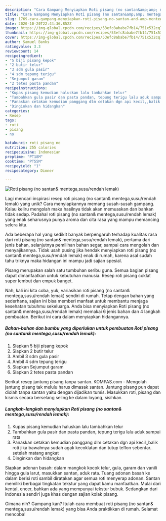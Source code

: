 ```yaml
---
description: "Cara Gampang Menyiapkan Roti pisang (no santan&amp;amp; mentega,susu/rendah lemak) Anti Gagal"
title: "Cara Gampang Menyiapkan Roti pisang (no santan&amp;amp; mentega,susu/rendah lemak) Anti Gagal"
slug: 1769-cara-gampang-menyiapkan-roti-pisang-no-santan-and-amp-mentega-susu-rendah-lemak-anti-gagal
date: 2020-10-20T22:44:36.852Z
image: https://img-global.cpcdn.com/recipes/53efc8ababe7fb14/751x532cq70/roti-pisang-no-santan-mentegasusurendah-lemak-foto-resep-utama.jpg
thumbnail: https://img-global.cpcdn.com/recipes/53efc8ababe7fb14/751x532cq70/roti-pisang-no-santan-mentegasusurendah-lemak-foto-resep-utama.jpg
cover: https://img-global.cpcdn.com/recipes/53efc8ababe7fb14/751x532cq70/roti-pisang-no-santan-mentegasusurendah-lemak-foto-resep-utama.jpg
author: Samuel Banks
ratingvalue: 3.3
reviewcount: 14
recipeingredient:
- "5 biji pisang kepok"
- "2 butir telur"
- "3 sdm gula pasir"
- "4 sdm tepung terigu"
- "Sejumput garam"
- "2 tetes pasta pandan"
recipeinstructions:
- "Kupas pisang kemudian haluskan lalu tambahkan telur"
- "Tambahkan gula pasir dan pasta pandan, tepung terigu lalu aduk sampai rata"
- "Panaskan cetakan kemudian panggang dlm cetakan dgn api kecil,,balik roti jika bawahnya sudah agak kecoklatan dan tutup teflon sebentar.. setelah matang angkat"
- "Dinginkan dan hidangkan"
categories:
- Resep
tags:
- roti
- pisang
- no

katakunci: roti pisang no 
nutrition: 255 calories
recipecuisine: Indonesian
preptime: "PT18M"
cooktime: "PT55M"
recipeyield: "1"
recipecategory: Dinner

---
```



![Roti pisang (no santan&amp; mentega,susu/rendah lemak)](https://img-global.cpcdn.com/recipes/53efc8ababe7fb14/751x532cq70/roti-pisang-no-santan-mentegasusurendah-lemak-foto-resep-utama.jpg)

Lagi mencari inspirasi resep roti pisang (no santan&amp; mentega,susu/rendah lemak) yang unik? Cara menyiapkannya memang susah-susah gampang. Kalau keliru mengolah maka hasilnya tidak akan memuaskan dan bahkan tidak sedap. Padahal roti pisang (no santan&amp; mentega,susu/rendah lemak) yang enak seharusnya punya aroma dan cita rasa yang mampu memancing selera kita.

Ada beberapa hal yang sedikit banyak berpengaruh terhadap kualitas rasa dari roti pisang (no santan&amp; mentega,susu/rendah lemak), pertama dari jenis bahan, selanjutnya pemilihan bahan segar, sampai cara mengolah dan menyajikannya. Tidak usah pusing jika hendak menyiapkan roti pisang (no santan&amp; mentega,susu/rendah lemak) enak di rumah, karena asal sudah tahu triknya maka hidangan ini mampu jadi sajian spesial.

Pisang merupakan salah satu tumbuhan seribu guna. Semua bagian pisang dapat dimanfaatkan untuk kebutuhan manusia. Resep roti pisang coklat super lembut dan empuk banget.


Nah, kali ini kita coba, yuk, variasikan roti pisang (no santan&amp; mentega,susu/rendah lemak) sendiri di rumah. Tetap dengan bahan yang sederhana, sajian ini bisa memberi manfaat untuk membantu menjaga kesehatan tubuhmu sekeluarga. Anda bisa menyiapkan Roti pisang (no santan&amp; mentega,susu/rendah lemak) memakai 6 jenis bahan dan 4 langkah pembuatan. Berikut ini cara dalam menyiapkan hidangannya.

<!--inarticleads1-->

##### Bahan-bahan dan bumbu yang diperlukan untuk pembuatan Roti pisang (no santan&amp; mentega,susu/rendah lemak):

1. Siapkan 5 biji pisang kepok
1. Siapkan 2 butir telur
1. Ambil 3 sdm gula pasir
1. Ambil 4 sdm tepung terigu
1. Siapkan Sejumput garam
1. Siapkan 2 tetes pasta pandan


Berikut resep jantung pisang tanpa santan. KOMPAS.com - Mengolah jantung pisang tak melulu harus dimasak santan. Jantung pisang pun dapat diolah tanpa santan yaitu dengan dijadikan tumis. Masukkan roti, pisang dan kismis secara berselang seling ke dalam loyang, sisihkan. 

<!--inarticleads2-->

##### Langkah-langkah menyiapkan Roti pisang (no santan&amp; mentega,susu/rendah lemak):

1. Kupas pisang kemudian haluskan lalu tambahkan telur
1. Tambahkan gula pasir dan pasta pandan, tepung terigu lalu aduk sampai rata
1. Panaskan cetakan kemudian panggang dlm cetakan dgn api kecil,,balik roti jika bawahnya sudah agak kecoklatan dan tutup teflon sebentar.. setelah matang angkat
1. Dinginkan dan hidangkan


Siapkan adonan basah: dalam mangkok kocok telur, gula, garam dan vanili hingga gula larut, masukkan santan, aduk rata. Tuang adonan basah ke dalam berisi roti sambil diratakan agar semua roti menyerap adonan. Santan memiliki berbagai tingkatan tekstur yang dapat kamu manfaatkan. Mulai dari kental, encer, bahkan ada yang mempunyai tekstur bubuk. Sedangkan dari Indonesia sendiri juga khas dengan sajian kolak pisang. 

Gimana nih? Gampang kan? Itulah cara membuat roti pisang (no santan&amp; mentega,susu/rendah lemak) yang bisa Anda praktikkan di rumah. Selamat mencoba!
